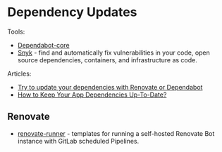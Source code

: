 # Dependency Updates

Tools:

* [Dependabot-core](https://github.com/dependabot/dependabot-core)
* [Snyk](https://snyk.io/) - find and automatically fix vulnerabilities in your code, open source dependencies, containers, and infrastructure as code.

Articles:

* [Try to update your dependencies with Renovate or Dependabot](https://dev.to/omaiboroda/try-to-update-your-dependencies-once-a-month-5dm5)
* [How to Keep Your App Dependencies Up-To-Date?](https://betterprogramming.pub/how-to-keep-your-app-dependencies-up-to-date-833fc45dae4)

## Renovate

* [renovate-runner](https://gitlab.com/renovate-bot/renovate-runner) - templates for running a self-hosted Renovate Bot instance with GitLab scheduled Pipelines.
